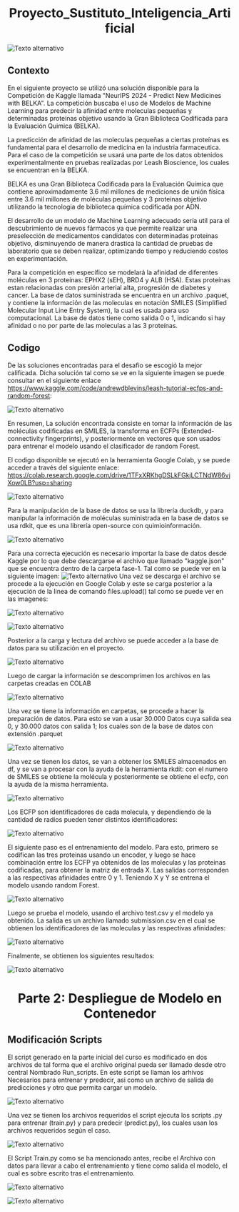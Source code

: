 <h1 align="center"> Proyecto_Sustituto_Inteligencia_Artificial </h1>

![Texto alternativo](images/Recurso_Kaggle.jpg)
## Contexto

En el siguiente proyecto se utilizó una solución disponible para la Competición de Kaggle llamada "NeurIPS 2024 - Predict New Medicines with BELKA". La competición buscaba el uso de Modelos de Machine Learning para predecir la afinidad entre moleculas pequeñas y determinadas proteinas objetivo usando la Gran Biblioteca Codificada para la Evaluación Quimica (BELKA).

La predicción de afinidad de las moleculas pequeñas a ciertas proteínas es fundamental para el desarrollo de medicina en la industria farmaceutica. Para el caso de la competición se usará una parte de los datos obtenidos experimentalmente en pruebas realizadas por Leash Bioscience, los cuales se encuentran en la BELKA.

BELKA es una Gran Biblioteca Codificada para la Evaluación Química que contiene aproximadamente 3.6 mil millones de mediciones de unión física entre 3.6 mil millones de moléculas pequeñas y 3 proteinas objetivo utilizando la tecnologia de biblioteca química codificada por ADN. 

El desarrollo de un modelo de Machine Learning adecuado sería util para el descubrimiento de nuevos fármacos ya que permite realizar una preselección de medicamentos candidatos con determinadas proteinas objetivo, disminuyendo de manera drastica la cantidad de pruebas de laboratorio que se deben realizar, optimizando tiempo y reduciendo costos en experimentación.

Para la competición en específico se modelará la afinidad de diferentes moléculas en 3 proteínas: EPHX2 (sEH), BRD4 y ALB (HSA). Estas proteínas estan relacionadas con presión arterial alta, progresión de diabetes y cancer. La base de datos suministrada se encuentra en un archivo .paquet, y contiene la información de las moleculas en notación SMILES (Simplified Molecular Input Line Entry System), la cual es usada para uso computacional. La base de datos tiene como salida 0 o 1, indicando si hay afinidad o no por parte de las moleculas a las 3 proteínas.

## Codigo

De las soluciones encontradas para el desafio se escogió la mejor calificada. Dicha solución tal como se ve en la siguiente imagen se puede consultar en el siguiente enlace https://www.kaggle.com/code/andrewdblevins/leash-tutorial-ecfps-and-random-forest: 

![Texto alternativo](images/Code_Kaggle.jpg)

En resumen, La solución encontrada consiste en tomar la información de las moléculas codificadas en SMILES, la transforma en ECFPs (Extended-connectivity fingerprints), y posteriormente en vectores que son usados para entrenar el modelo usando el clasificador de random Forest. 

El codigo disponible se ejecutó en la herramienta Google Colab, y se puede acceder a través del siguiente enlace: https://colab.research.google.com/drive/1TFxXRKhgDSLkFGkjLCTNdW86vjXow0LB?usp=sharing

![Texto alternativo](images/Recorte_Colab.jpg)

Para la manipulación de la base de datos se usa la librería duckdb, y para manipular la información de moléculas suministrada en la base de datos se usa rdkit, que es una librería open-source con quimioinformación.

![Texto alternativo](images/Librerias_Iniciales.png)

Para una correcta ejecución es necesario importar la base de datos desde Kaggle por lo que debe descargarse el archivo que llamado "kaggle.json" que se encuentra dentro de la carpeta fase-1. Tal como se puede ver en la siguiente imagen: 
![Texto alternativo](images/Recorte_Token.jpg)
Una vez se descarga el archivo se procede a la ejecución en Google Colab y este se carga posterior a la ejecución de la linea de comando files.upload() tal como se puede ver en las imagenes:

![Texto alternativo](images/Cargar_Archivo.jpg)

![Texto alternativo](images/Carga_Kaggle.jpg)

Posterior a la carga y lectura del archivo se puede acceder a la base de datos para su utilización en el proyecto.

![Texto alternativo](images/Archivo_Cargado.jpg)

Luego de cargar la información se descomprimen los archivos en las carpetas creadas en COLAB

![Texto alternativo](images/Base_Datos.png)

Una vez se tiene la información en carpetas, se procede a hacer la preparación de datos. Para esto se van a usar 30.000 Datos cuya salida sea 0, y 30.000 datos con salida 1; los cuales son de la base de datos con extensión .parquet

![Texto alternativo](images/TomaDatos.png)

Una vez se tienen los datos, se van a obtener los SMILES almacenados en df, y se van a procesar con la ayuda de la herramienta rkdit: con el numero de SMILES se obtiene la molécula y posteriormente se obtiene el ecfp, con la ayuda de la misma herramienta.

![Texto alternativo](images/MoleculaToECFP.png)

Los ECFP son identificadores de cada molecula, y dependiendo de la cantidad de radios pueden tener distintos identificadores:

![Texto alternativo](images/ECFP.png)

El siguiente paso es el entrenamiento del modelo. Para esto, primero se codifican las tres proteinas usando un encoder, y luego se hace combinación entre los ECFP ya obtenidos de las moleculas y las proteinas codificadas, para obtener la matriz de entrada X. Las salidas corresponden a las respectivas afinidades entre 0 y 1. Teniendo X y Y se entrena el modelo usando random Forest.

![Texto alternativo](images/ModeloEntrenamiento.png)

Luego se prueba el modelo, usando el archivo test.csv y el modelo ya obtenido. La salida es un archivo llamado submission.csv en el cual se obtienen los identificadores de las moleculas y las respectivas afinidades:

![Texto alternativo](images/Prueba.png)

Finalmente, se obtienen los siguientes resultados:

![Texto alternativo](images/Resultados.png)

<h1 align="center"> Parte 2: Despliegue de Modelo en Contenedor </h1>

## Modificación Scripts

El script generado en la parte inicial del curso es modificado en dos archivos de tal forma que el archivo original pueda ser llamado desde otro central Nombrado Run_scripts.
En este script se llaman los arhivos Necesarios para entrenar y predecir, asi como un archivo de salida de predicciones y otro que permita cargar un modelo.

![Texto alternativo](images/Lecturadatos.png)

Una vez se tienen los archivos requeridos el script ejecuta los scripts .py para entrenar (train.py) y para predecir (predict.py), los cuales usan los archivos requeridos según el caso.

![Texto alternativo](images/EntrenarYPredecir.png)

El Script Train.py como se ha mencionado antes, recibe el Archivo con datos para llevar a cabo el entrenamiento y tiene como salida el modelo, el cual es sobre escrito tras el entrenamiento.

![Texto alternativo](images/LecturaTrain.png)

![Texto alternativo](images/ModeloTrain.png)
